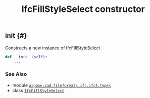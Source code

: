 ﻿---
title: IfcFillStyleSelect constructor
second_title: Aspose.CAD for Python via .NET API References
description: 
type: docs
weight: 10
url: /python-net/aspose.cad.fileformats.ifc.ifc4.types/ifcfillstyleselect/__init__/
is_root: false
---

## __init__ {#}

Constructs a new instance of IfcFillStyleSelect



```python
def __init__(self):
    ...
```





### See Also
* module [`aspose.cad.fileformats.ifc.ifc4.types`](../../)
* class [`IfcFillStyleSelect`](/cad/python-net/aspose.cad.fileformats.ifc.ifc4.types/ifcfillstyleselect)
